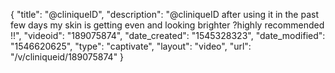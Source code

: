 {
    "title": "@cliniqueID",
    "description": "@cliniqueID after using it in the past few days my skin is getting even and looking brighter ?highly recommended !!",
    "videoid": "189075874",
    "date_created": "1545328323",
    "date_modified": "1546620625",
    "type": "captivate",
    "layout": "video",
    "url": "\/v\/cliniqueid\/189075874"
}